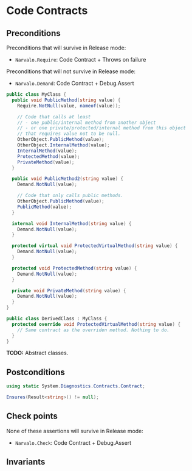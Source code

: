 Code Contracts
==============

Preconditions
-------------

Preconditions that will survive in Release mode:
- `Narvalo.Require`: Code Contract + Throws on failure

Preconditions that will not survive in Release mode:
- `Narvalo.Demand`: Code Contract + Debug.Assert

```csharp
public class MyClass {
  public void PublicMethod(string value) {
    Require.NotNull(value, nameof(value));

    // Code that calls at least
    // - one public/internal method from another object
    // - or one private/protected/internal method from this object
    // that requires value not to be null.
    OtherObject.PublicMethod(value);
    OtherObject.InternalMethod(value);
    InternalMethod(value);
    ProtectedMethod(value);
    PrivateMethod(value);
  }

  public void PublicMethod2(string value) {
    Demand.NotNull(value);

    // Code that only calls public methods.
    OtherObject.PublicMethod(value);
    PublicMethod(value);
  }

  internal void InternalMethod(string value) {
    Demand.NotNull(value);
  }

  protected virtual void ProtectedVirtualMethod(string value) {
    Demand.NotNull(value);
  }

  protected void ProtectedMethod(string value) {
    Demand.NotNull(value);
  }

  private void PrivateMethod(string value) {
    Demand.NotNull(value);
  }
}
```

```csharp
public class DerivedClass : MyClass {
  protected override void ProtectedVirtualMethod(string value) {
    // Same contract as the overriden method. Nothing to do.
  }
}
```

**TODO:** Abstract classes.

Postconditions
--------------

```csharp
using static System.Diagnostics.Contracts.Contract;

Ensures(Result<string>() != null);
```

Check points
------------

None of these assertions will survive in Release mode:
- `Narvalo.Check`: Code Contract + Debug.Assert

Invariants
----------

